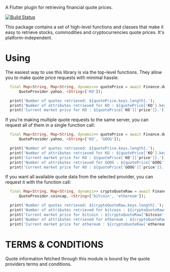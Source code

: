A Flutter plugin for retrieving financial quote prices.

[![Build Status](https://travis-ci.org/ismaelJimenez/finance.svg?branch=master)](https://travis-ci.org/ismaelJimenez/finance)

This package contains a set of high-level functions and classes that make it easy to retrieve stocks, commodities and cryptocurrencies quote prices. It's platform-independent.

# Using

The easiest way to use this library is via the top-level functions. They allow you to make quote price requests with minimal hassle:
```dart
  final Map<String, Map<String, dynamic>> quotePrice = await Finance.downloadQuotePrice(
      QuoteProvider.yahoo, <String>['KO']);

  print('Number of quotes retrieved: ${quotePrice.keys.length}.');
  print('Number of attributes retrieved for KO : ${quotePrice['KO'].keys.length}.');
  print('Current market price for KO : ${quotePrice['KO']['price']}.');
```
If you're making multiple quote requests to the same server, you can request all of them in a single function call:
```dart
  final Map<String, Map<String, dynamic>> quotePrice = await Finance.downloadQuotePrice(
      QuoteProvider.yahoo, <String>['KO', 'GOOG']);

  print('Number of quotes retrieved: ${quotePrice.keys.length}.');
  print('Number of attributes retrieved for KO : ${quotePrice['KO'].keys.length}.');
  print('Current market price for KO : ${quotePrice['KO']['price']}.');
  print('Number of attributes retrieved for GOOG : ${quotePrice['GOOG'].keys.length}.');
  print('Current market price for KO : ${quotePrice['GOOG']['price']}.');
```  
  If you want all available quote data from the selected provider, you can request it with the function call:
```dart  
  final Map<String, Map<String, dynamic>> cryptoQuoteRaw = await Finance.downloadRawQuote(
      QuoteProvider.coincap, <String>['bitcoin', 'ethereum']);

  print('Number of quotes retrieved: ${cryptoQuoteRaw.keys.length}.');
  print('Number of attributes retrieved for bitcoin : ${cryptoQuoteRaw['bitcoin'].keys.length}.');
  print('Current market price for bitcoin : ${cryptoQuoteRaw['bitcoin']['priceUsd']}.');
  print('Number of attributes retrieved for ethereum : ${cryptoQuoteRaw['ethereum'].keys.length}.');
  print('Current market price for ethereum : ${cryptoQuoteRaw['ethereum']['priceUsd']}.');
  ```
  
  # TERMS & CONDITIONS

Quote information fetched through this module is bound by the quote providers terms and conditions.
